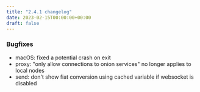 ```yaml
---
title: "2.4.1 changelog"
date: 2023-02-15T00:00:00+00:00
draft: false
---
```


### Bugfixes

- macOS: fixed a potential crash on exit
- proxy: "only allow connections to onion services" no longer applies to local nodes
- send: don't show fiat conversion using cached variable if websocket is disabled